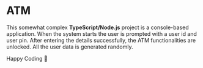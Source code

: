 # ATM

This somewhat complex **TypeScript/Node.js** project is a console-based application. When the system starts the user is prompted with a user id and user pin. After entering the details successfully, the ATM functionalities are unlocked. All the user data is generated randomly.

Happy Coding :slightly_smiling_face:
